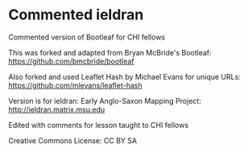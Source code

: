 Commented ieldran
========

Commented version of Bootleaf for CHI fellows

This was forked and adapted from Bryan McBride's Bootleaf: https://github.com/bmcbride/bootleaf

Also forked and used Leaflet Hash by Michael Evans for unique URLs: https://github.com/mlevans/leaflet-hash

Version is for ieldran: Early Anglo-Saxon Mapping Project: http://ieldran.matrix.msu.edu

Edited with comments for lesson taught to CHI fellows

Creative Commons License: CC BY SA

